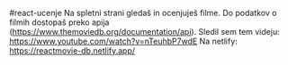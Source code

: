 #react-ucenje 
Na spletni strani gledaš in ocenjuješ filme. Do podatkov o filmih dostopaš preko apija (https://www.themoviedb.org/documentation/api).
Sledil sem tem videju: https://www.youtube.com/watch?v=nTeuhbP7wdE
Na netlify: https://reactmovie-db.netlify.app/





























